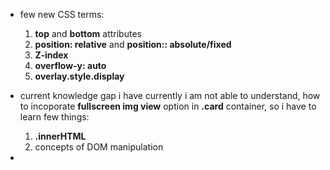 - few new CSS terms: 
	1. **top** and **bottom** attributes
	2. **position: relative** and **position:: absolute/fixed**
	3. **Z-index**
	4. **overflow-y: auto**
	5. **overlay.style.display**
	
- current knowledge gap i have
	currently i am not able to understand, how to incoporate **fullscreen img view** option in **.card** container, so i have to learn few things:
	1. **.innerHTML**
	2. concepts of DOM manipulation
	
- 

